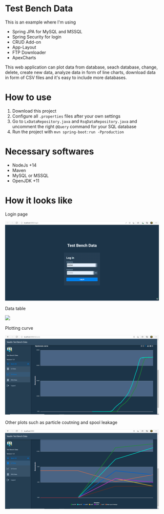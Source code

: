 # Test Bench Data

This is an example where I'm using 

- Spring JPA for MySQL and MSSQL
- Spring Security for login
- CRUD Add-on
- App-Layout
- FTP Downloader
- ApexCharts

This web application can plot data from database, seach database, change, delete, create new data, analyze data in form of
line charts, download data in form of CSV files and it's easy to include more databases.

# How to use

1. Download this project
2. Configure all `.properties` files after your own settings
3. Go to `LxDataRepository.java` and `RsqDataRepository.java` and uncomment the right `@Query` command for your SQL database
4. Run the project with `mvn spring-boot:run -Pproduction`

# Necessary softwares

- NodeJs +14
- Maven
- MySQL or MSSQL
- OpenJDK +11

# How it looks like

Login page 

![](https://github.com/DanielMartensson/Test-Bench-Data/blob/main/pictures/login.PNG)

Data table

![](https://github.com/DanielMartenssonTest-Bench-Data/blob/main/pictures/Data.PNG)

Plotting curve

![](https://github.com/DanielMartensson/Test-Bench-Data/blob/main/pictures/Curve.PNG)

Other plots such as particle coutning and spool leakage

![](https://github.com/DanielMartensson/Test-Bench-Data/blob/main/pictures/Particle%20counting%20and%20spool%20leakage.PNG)



